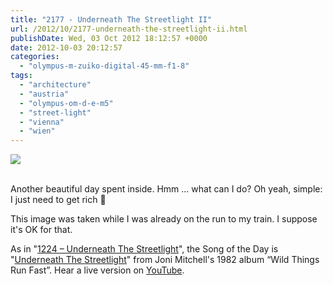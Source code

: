 ```yaml
---
title: "2177 - Underneath The Streetlight II"
url: /2012/10/2177-underneath-the-streetlight-ii.html
publishDate: Wed, 03 Oct 2012 18:12:57 +0000
date: 2012-10-03 20:12:57
categories: 
  - "olympus-m-zuiko-digital-45-mm-f1-8"
tags: 
  - "architecture"
  - "austria"
  - "olympus-om-d-e-m5"
  - "street-light"
  - "vienna"
  - "wien"
---
```

<div class="container">
<div class="center"><a target="_blank" href="https://d25zfm9zpd7gm5.cloudfront.net/1200x1200/2012/20121003_174817_lr.jpg"><img src="https://d25zfm9zpd7gm5.cloudfront.net/0600x0600/2012/20121003_174817_lr.jpg" /></a></div>
</div>
<br />

Another beautiful day spent inside. Hmm ... what can I do? Oh yeah, simple: I just need to get rich 🙂

 This image was taken while I was already on the run to my train. I suppose it's OK for that.

As in "<a href="/2010/02/1224-underneath-the-streetlight.html" target="_blank">1224 – Underneath The Streetlight</a>", the Song of the Day is "<a href="http://www.lyricsmode.com/lyrics/j/joni_mitchell/underneath_the_streetlight.html" target="_blank">Underneath The Streetlight</a>" from Joni Mitchell's 1982 album “Wild Things Run Fast”. Hear a live version on <a href="http://www.youtube.com/watch?v=wPoG2pMBAOQ" target="_blank">YouTube</a>.
